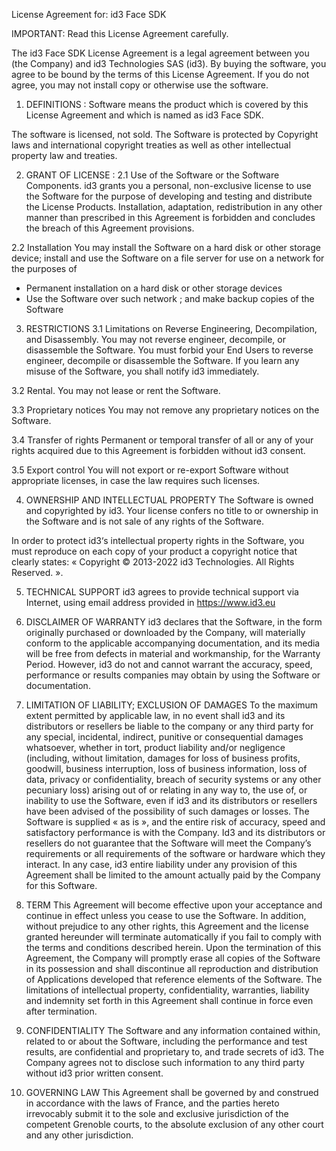 License Agreement for:    id3 Face SDK

IMPORTANT: Read this License Agreement carefully.

The id3 Face SDK License Agreement is a legal agreement between you (the Company) and id3 Technologies SAS (id3). By buying the software, you agree to be bound by the terms of this License Agreement. If you do not agree, you may not install copy or otherwise use the software.
1. DEFINITIONS :
Software means the product which is covered by this License Agreement and which is named as id3 Face SDK.

The software is licensed, not sold. The Software is protected by Copyright laws and international copyright treaties as well as other intellectual property law and treaties.

2. GRANT OF LICENSE :
2.1 Use of the Software or the Software Components.
id3 grants you a personal, non-exclusive license to use the Software for the purpose of developing and testing and distribute the License Products. Installation, adaptation, redistribution in any other manner than prescribed in this Agreement is forbidden and concludes the breach of this Agreement provisions.

2.2 Installation
You may install the Software on a hard disk or other storage device; install and use the Software on a file server for use on a network for the purposes of
- Permanent installation on a hard disk or other storage devices
- Use the Software over such network ; and make backup copies of the Software

3. RESTRICTIONS
3.1 Limitations on Reverse Engineering, Decompilation, and Disassembly.
You may not reverse engineer, decompile, or disassemble the Software. You must forbid your End Users to reverse engineer, decompile or disassemble the Software. If you learn any misuse of the Software, you shall notify id3 immediately.

3.2 Rental.
You may not lease or rent the Software.

3.3 Proprietary notices
You may not remove any proprietary notices on the Software.

3.4 Transfer of rights
Permanent or temporal transfer of all or any of your rights acquired due to this Agreement is forbidden without id3 consent.

3.5 Export control
You will not export or re-export Software without appropriate licenses, in case the law requires such licenses.

4. OWNERSHIP AND INTELLECTUAL PROPERTY
The Software is owned and copyrighted by id3. Your license confers no title to or ownership in the Software and is not sale of any rights of the Software.

In order to protect id3‘s intellectual property rights in the Software, you must reproduce on each copy of your product a copyright notice that clearly states: « Copyright © 2013-2022 id3 Technologies. All Rights Reserved. ».

5. TECHNICAL SUPPORT
id3 agrees to provide technical support via Internet, using email address provided in https://www.id3.eu

6. DISCLAIMER OF WARRANTY
id3 declares that the Software, in the form originally purchased or downloaded by the Company, will materially conform to the applicable accompanying documentation, and its media will be free from defects in material and workmanship, for the Warranty Period. However, id3 do not and cannot warrant the accuracy, speed, performance or results companies may obtain by using the Software or documentation.

7. LIMITATION OF LIABILITY; EXCLUSION OF DAMAGES
To the maximum extent permitted by applicable law, in no event shall id3 and its distributors or resellers be liable to the company or any third party for any special, incidental, indirect, punitive or consequential damages whatsoever, whether in tort, product liability and/or negligence (including, without limitation, damages for loss of business profits, goodwill, business interruption, loss of business information, loss of data, privacy or confidentiality, breach of security systems or any other pecuniary loss) arising out of or relating in any way to, the use of, or inability to use the Software, even if id3 and its distributors or resellers have been advised of the possibility of such damages or losses. The Software is supplied « as is », and the entire risk of accuracy, speed and satisfactory performance is with the Company. Id3 and its distributors or resellers do not guarantee that the Software will meet the Company’s requirements or all requirements of the software or hardware which they interact. In any case, id3 entire liability under any provision of this Agreement shall be limited to the amount actually paid by the Company for this Software.

8. TERM
This Agreement will become effective upon your acceptance and continue in effect unless you cease to use the Software. In addition, without prejudice to any other rights, this Agreement and the license granted hereunder will terminate automatically if you fail to comply with the terms and conditions described herein. Upon the termination of this Agreement, the Company will promptly erase all copies of the Software in its possession and shall discontinue all reproduction and distribution of Applications developed that reference elements of the Software. The limitations of intellectual property, confidentiality, warranties, liability and indemnity set forth in this Agreement shall continue in force even after termination.

9. CONFIDENTIALITY
The Software and any information contained within, related to or about the Software, including the performance and test results, are confidential and proprietary to, and trade secrets of id3. The Company agrees not to disclose such information to any third party without id3 prior written consent.

10. GOVERNING LAW
This Agreement shall be governed by and construed in accordance with the laws of France, and the parties hereto irrevocably submit it to the sole and exclusive jurisdiction of the competent Grenoble courts, to the absolute exclusion of any other court and any other jurisdiction.
